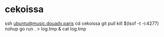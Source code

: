 # cekoissa

ssh ubuntu@music.douady.paris
cd cekoissa
git pull
kill $(lsof -t -i:4277)
nohup go run . > log.tmp & cat log.tmp